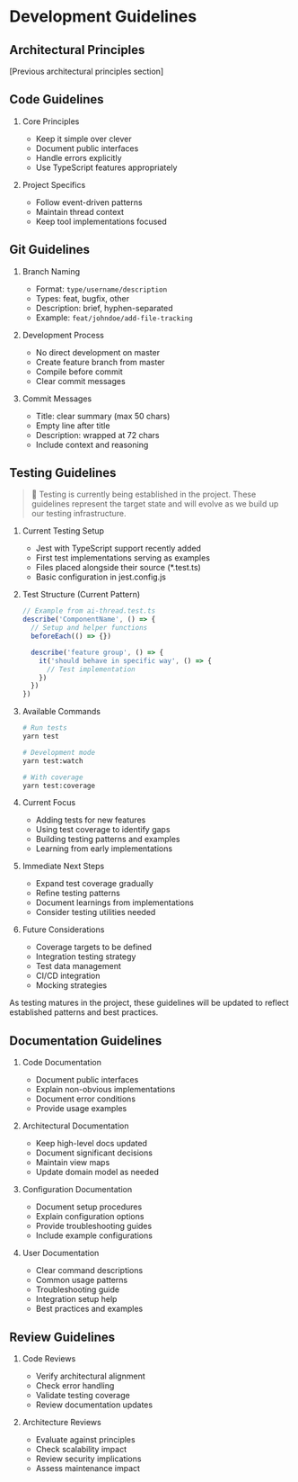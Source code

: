 # Development Guidelines

## Architectural Principles

[Previous architectural principles section]

## Code Guidelines

1. Core Principles
   - Keep it simple over clever
   - Document public interfaces
   - Handle errors explicitly
   - Use TypeScript features appropriately

2. Project Specifics
   - Follow event-driven patterns
   - Maintain thread context
   - Keep tool implementations focused

## Git Guidelines

1. Branch Naming
   - Format: `type/username/description`
   - Types: feat, bugfix, other
   - Description: brief, hyphen-separated
   - Example: `feat/johndoe/add-file-tracking`

2. Development Process
   - No direct development on master
   - Create feature branch from master
   - Compile before commit
   - Clear commit messages

3. Commit Messages
   - Title: clear summary (max 50 chars)
   - Empty line after title
   - Description: wrapped at 72 chars
   - Include context and reasoning

## Testing Guidelines

> 🚧 Testing is currently being established in the project. These guidelines represent the target state and will evolve
> as we build up our testing infrastructure.

1. Current Testing Setup
   - Jest with TypeScript support recently added
   - First test implementations serving as examples
   - Files placed alongside their source (*.test.ts)
   - Basic configuration in jest.config.js

2. Test Structure (Current Pattern)
   ```typescript
   // Example from ai-thread.test.ts
   describe('ComponentName', () => {
     // Setup and helper functions
     beforeEach(() => {})

     describe('feature group', () => {
       it('should behave in specific way', () => {
         // Test implementation
       })
     })
   })
   ```

3. Available Commands
   ```bash
   # Run tests
   yarn test
   
   # Development mode
   yarn test:watch
   
   # With coverage
   yarn test:coverage
   ```

4. Current Focus
   - Adding tests for new features
   - Using test coverage to identify gaps
   - Building testing patterns and examples
   - Learning from early implementations

5. Immediate Next Steps
   - Expand test coverage gradually
   - Refine testing patterns
   - Document learnings from implementations
   - Consider testing utilities needed

6. Future Considerations
   - Coverage targets to be defined
   - Integration testing strategy
   - Test data management
   - CI/CD integration
   - Mocking strategies

As testing matures in the project, these guidelines will be updated to reflect established patterns and best practices.

## Documentation Guidelines

1. Code Documentation
   - Document public interfaces
   - Explain non-obvious implementations
   - Document error conditions
   - Provide usage examples

2. Architectural Documentation
   - Keep high-level docs updated
   - Document significant decisions
   - Maintain view maps
   - Update domain model as needed

3. Configuration Documentation
   - Document setup procedures
   - Explain configuration options
   - Provide troubleshooting guides
   - Include example configurations

4. User Documentation
   - Clear command descriptions
   - Common usage patterns
   - Troubleshooting guide
   - Integration setup help
   - Best practices and examples

## Review Guidelines

1. Code Reviews
   - Verify architectural alignment
   - Check error handling
   - Validate testing coverage
   - Review documentation updates

2. Architecture Reviews
   - Evaluate against principles
   - Check scalability impact
   - Review security implications
   - Assess maintenance impact
